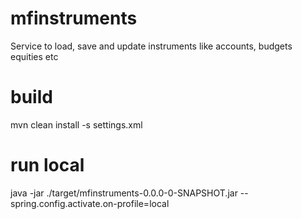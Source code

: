 # mfinstruments
Service to load, save and update instruments like accounts, budgets equities etc

# build

mvn clean install -s settings.xml

# run local

java -jar ./target/mfinstruments-0.0.0-0-SNAPSHOT.jar --spring.config.activate.on-profile=local

